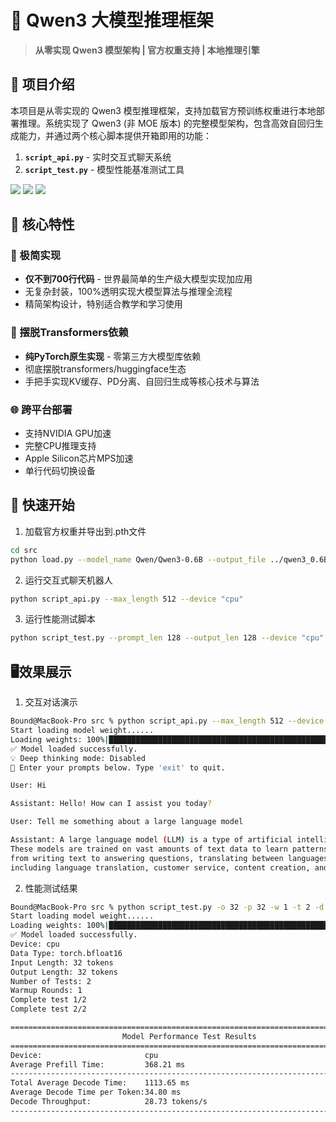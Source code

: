 # 🚀 Qwen3 大模型推理框架

> **从零实现 Qwen3 模型架构 | 官方权重支持 | 本地推理引擎**

## 📖 项目介绍

本项目是从零实现的 Qwen3 模型推理框架，支持加载官方预训练权重进行本地部署推理。系统实现了 Qwen3 (非 MOE 版本) 的完整模型架构，包含高效自回归生成能力，并通过两个核心脚本提供开箱即用的功能：

1. **`script_api.py`** - 实时交互式聊天系统
2. **`script_test.py`** - 模型性能基准测试工具

![](https://img.shields.io/badge/PyTorch-2.5+-orange)
![](https://img.shields.io/badge/Python-3.9+-blue)
![](https://img.shields.io/badge/License-Apache2.0-green)

## 🌟 核心特性
### 🧠 极简实现
- **仅不到700行代码** - 世界最简单的生产级大模型实现加应用
- 无复杂封装，100%透明实现大模型算法与推理全流程
- 精简架构设计，特别适合教学和学习使用

### 🚫 摆脱Transformers依赖
- **纯PyTorch原生实现** - 零第三方大模型库依赖
- 彻底摆脱transformers/huggingface生态
- 手把手实现KV缓存、PD分离、自回归生成等核心技术与算法

### 🌐 跨平台部署
- 支持NVIDIA GPU加速
- 完整CPU推理支持
- Apple Silicon芯片MPS加速
- 单行代码切换设备

## 🚀 快速开始

1. 加载官方权重并导出到.pth文件
```bash
cd src
python load.py --model_name Qwen/Qwen3-0.6B --output_file ../qwen3_0.6B_weights.pth
```

2. 运行交互式聊天机器人
```bash
python script_api.py --max_length 512 --device "cpu" 
```

3. 运行性能测试脚本
```bash
python script_test.py --prompt_len 128 --output_len 128 --device "cpu"
```

## 🖥️效果展示
1. 交互对话演示
```bash
Bound@MacBook-Pro src % python script_api.py --max_length 512 --device "cpu"
Start loading model weight......
Loading weights: 100%|█████████████████████████████████████████████████████████████████████████████████████| 311/311 [00:00<00:00]
✅ Model loaded successfully.
💡 Deep thinking mode: Disabled
🔁 Enter your prompts below. Type 'exit' to quit.

User: Hi

Assistant: Hello! How can I assist you today?

User: Tell me something about a large language model

Assistant: A large language model (LLM) is a type of artificial intelligence model that can understand and generate human language.
These models are trained on vast amounts of text data to learn patterns and understand context. They can perform a wide range of tasks,
from writing text to answering questions, translating between languages,and even creating creative content. LLMs are used in various applications,
including language translation, customer service, content creation, and more.
```

2. 性能测试结果
```bash
Bound@MacBook-Pro src % python script_test.py -o 32 -p 32 -w 1 -t 2 -d "cpu"
Start loading model weight......
Loading weights: 100%|█████████████████████████████████████████████████████████████████████████████████████| 311/311 [00:00<00:00]
✅ Model loaded successfully.
Device: cpu
Data Type: torch.bfloat16
Input Length: 32 tokens
Output Length: 32 tokens
Number of Tests: 2
Warmup Rounds: 1
Complete test 1/2
Complete test 2/2

================================================================================
                         Model Performance Test Results
================================================================================
Device:                       cpu
Average Prefill Time:         368.21 ms
--------------------------------------------------------------------------------
Total Average Decode Time:    1113.65 ms
Average Decode Time per Token:34.80 ms
Decode Throughput:            28.73 tokens/s
--------------------------------------------------------------------------------
```
